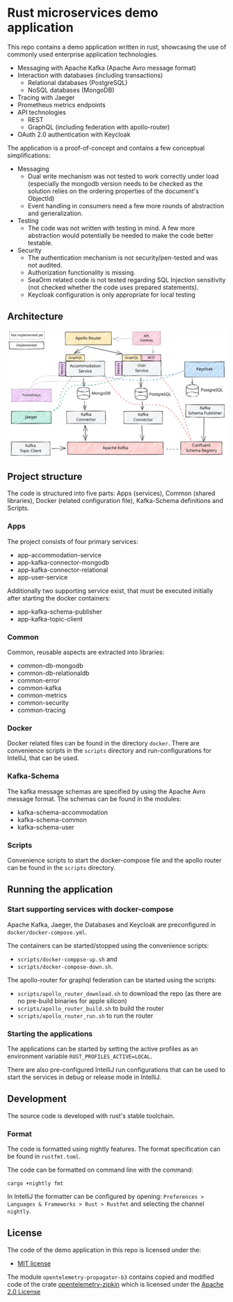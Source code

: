 # Rust microservices demo application

This repo contains a demo application written in rust, showcasing the use of
commonly used enterprise application technologies.

- Messaging with Apache Kafka (Apache Avro message format)
- Interaction with databases (including transactions)
  - Relational databases (PostgreSQL)
  - NoSQL databases (MongoDB)
- Tracing with Jaeger
- Prometheus metrics endpoints
- API technologies
  - REST
  - GraphQL (including federation with apollo-router)
- OAuth 2.0 authentication with Keycloak

The application is a proof-of-concept and contains a few
conceptual simplifications:

- Messaging
  - Dual write mechanism was not tested to work correctly under load
    (especially the mongodb version needs to be checked as the solution
     relies on the ordering properties of the document's ObjectId)
  - Event handling in consumers need a few more rounds of abstraction
    and generalization.
- Testing
  - The code was not written with testing in mind. A few more abstraction
    would potentially be needed to make the code better testable.
- Security
  - The authentication mechanism is not security/pen-tested and was not
    audited.
  - Authorization functionality is missing.
  - SeaOrm related code is not tested regarding SQL Injection sensitivity 
    (not checked whether the code uses prepared statements).
  - Keycloak configuration is only appropriate for local testing

## Architecture
![Architecture](docs/architecture.svg)

## Project structure
The code is structured into five parts: Apps (services), Common (shared 
libraries), Docker (related configuration file), Kafka-Schema definitions and
Scripts.

### Apps
The project consists of four primary services:
- app-accommodation-service
- app-kafka-connector-mongodb
- app-kafka-connector-relational
- app-user-service

Additionally two supporting service exist, that must be executed initially 
after starting the docker containers:
- app-kafka-schema-publisher
- app-kafka-topic-client

### Common
Common, reusable aspects are extracted into libraries:
- common-db-mongodb
- common-db-relationaldb
- common-error
- common-kafka
- common-metrics
- common-security
- common-tracing

### Docker
Docker related files can be found in the directory `docker`.
There are convenience scripts in the `scripts` directory
and run-configurations for IntelliJ, that can be used.

### Kafka-Schema
The kafka message schemas are specified by using the Apache Avro
message format. The schemas can be found in the modules:
- kafka-schema-accommodation
- kafka-schema-common
- kafka-schema-user

### Scripts
Convenience scripts to start the docker-compose file and the
apollo router can be found in the `scripts` directory.

## Running the application

### Start supporting services with docker-compose
Apache Kafka, Jaeger, the Databases and Keycloak are preconfigured in `docker/docker-compose.yml`.

The containers can be started/stopped using the convenience scripts:
- `scripts/docker-comppse-up.sh` and 
- `scripts/docker-compose-down.sh`.

The apollo-router for graphql federation can be started using the scripts:
- `scripts/apollo_router_download.sh` to download the repo (as there are no pre-build binaries for apple silicon)
- `scripts/apollo_router_build.sh` to build the router
- `scripts/apollo_router_run.sh` to run the router

### Starting the applications
The applications can be started by setting the active profiles as an 
environment variable `RUST_PROFILES_ACTIVE=LOCAL`.

There are also pre-configured IntelliJ run configurations that can be used to start the
services in debug or release mode in IntelliJ.

## Development
The source code is developed with rust's stable toolchain. 

### Format
The code is formatted using nightly features.
The format specification can be found in `rustfmt.toml`.

The code can be formatted on command line with the command:
```shell
cargo +nightly fmt
```

In IntelliJ the formatter can be configured by opening:
`Preferences > Languages & Frameworks > Rust > Rustfmt` 
and selecting the channel `nightly`.

## License

The code of the demo application in this repo is licensed under the:
* [MIT license](LICENSE-MIT)

The module `opentelemetry-propagator-b3` contains copied and modified code
of the crate [opentelemetry-zipkin](https://github.com/open-telemetry/opentelemetry-rust/tree/main/opentelemetry-zipkin)
which is licensed under the [Apache 2.0 License](https://github.com/open-telemetry/opentelemetry-rust/blob/main/opentelemetry-zipkin/LICENSE)